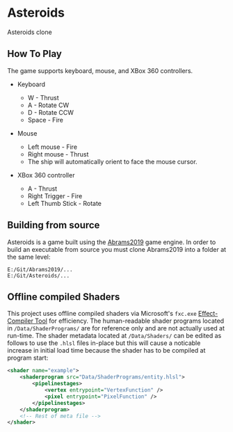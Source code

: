 # Asteroids
Asteroids clone

## How To Play

The game supports keyboard, mouse, and XBox 360 controllers.

- Keyboard
  - W - Thrust
  - A - Rotate CW
  - D - Rotate CCW
  - Space - Fire

- Mouse
  - Left mouse - Fire
  - Right mouse - Thrust
  - The ship will automatically orient to face the mouse cursor.

- XBox 360 controller
  - A - Thrust
  - Right Trigger - Fire
  - Left Thumb Stick - Rotate

## Building from source

Asteroids is a game built using the [Abrams2019](https://github.com/cugone/Abrams2019.git) game engine. In order to build an executable from source you must clone Abrams2019 into a folder at the same level:

    E:/Git/Abrams2019/...
    E:/Git/Asteroids/...

## Offline compiled Shaders

This project uses offline compiled shaders via Microsoft's `fxc.exe` [Effect-Compiler Tool](https://docs.microsoft.com/en-us/windows/win32/direct3dtools/fxc) for efficiency. The human-readable shader programs located in `/Data/ShaderPrograms/` are for reference only and are not actually used at run-time. The shader metadata located at `/Data/Shaders/` can be edited as follows to use the `.hlsl` files in-place but this will cause a noticable increase in initial load time because the shader has to be compiled at program start:

```xml
<shader name="example">
    <shaderprogram src="Data/ShaderPrograms/entity.hlsl">
        <pipelinestages>
            <vertex entrypoint="VertexFunction" />
            <pixel entrypoint="PixelFunction" />
        </pipelinestages>
    </shaderprogram>
    <!-- Rest of meta file -->
</shader>
```
